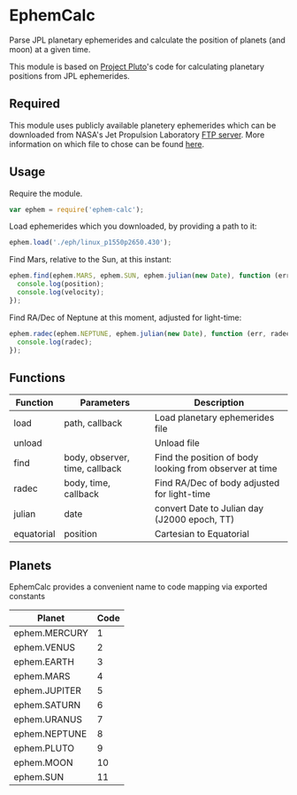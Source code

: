 EphemCalc
=========

Parse JPL planetary ephemerides and calculate the position of planets (and moon) at a given time.

This module is based on [Project Pluto](http://www.projectpluto.com/jpl_eph.htm)'s code for calculating planetary positions from JPL ephemerides.

Required
--------

This module uses publicly available planetery ephemerides which can be downloaded from NASA's Jet Propulsion Laboratory [FTP server](ftp://ssd.jpl.nasa.gov/pub/eph/planets/Linux/). More information on which file to chose can be found [here](ftp://ssd.jpl.nasa.gov/pub/eph/planets/README.txt).

Usage
-----

Require the module.

```javascript
var ephem = require('ephem-calc');
```

Load ephemerides which you downloaded, by providing a path to it:

```javascript
ephem.load('./eph/linux_p1550p2650.430');
```

Find Mars, relative to the Sun, at this instant:

```javascript
ephem.find(ephem.MARS, ephem.SUN, ephem.julian(new Date), function (err, position, velocity) {
  console.log(position);
  console.log(velocity);
});
```

Find RA/Dec of Neptune at this moment, adjusted for light-time:

```javascript
ephem.radec(ephem.NEPTUNE, ephem.julian(new Date), function (err, radec) {
  console.log(radec);
});
```

Functions
---------

Function | Parameters | Description
---|---|---
load | path, callback | Load planetary ephemerides file
unload | | Unload file
find | body, observer, time, callback | Find the position of body looking from observer at time
radec | body, time, callback | Find RA/Dec of body adjusted for light-time
julian | date | convert Date to Julian day (J2000 epoch, TT)
equatorial | position | Cartesian to Equаtorial

Planets
-------

EphemCalc provides a convenient name to code mapping via exported constants

Planet | Code
--- | ---
ephem.MERCURY | 1
ephem.VENUS | 2
ephem.EARTH | 3
ephem.MARS | 4
ephem.JUPITER | 5
ephem.SATURN | 6
ephem.URANUS | 7
ephem.NEPTUNE | 8
ephem.PLUTO | 9
ephem.MOON | 10
ephem.SUN | 11